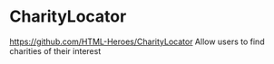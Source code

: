 # CharityLocator
https://github.com/HTML-Heroes/CharityLocator
Allow users to find charities of their interest
